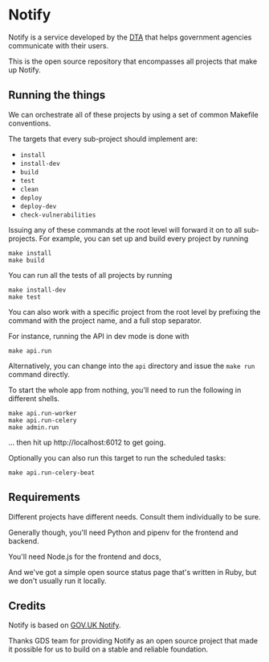 # Notify

Notify is a service developed by the [DTA](https://www.dta.gov.au) that helps
government agencies communicate with their users.

This is the open source repository that encompasses all projects that make up
Notify.

## Running the things

We can orchestrate all of these projects by using a set of common Makefile
conventions.

The targets that every sub-project should implement are:

- `install`
- `install-dev`
- `build`
- `test`
- `clean`
- `deploy`
- `deploy-dev`
- `check-vulnerabilities`

Issuing any of these commands at the root level will forward it on to all
sub-projects. For example, you can set up and build every project by running

```
make install
make build
```

You can run all the tests of all projects by running

```
make install-dev
make test
```

You can also work with a specific project from the root level by prefixing the
command with the project name, and a full stop separator.

For instance, running the API in dev mode is done with

```
make api.run
```

Alternatively, you can change into the `api` directory and issue the `make run` command directly.

To start the whole app from nothing, you'll need to run the following in
different shells.

```
make api.run-worker
make api.run-celery
make admin.run
```

... then hit up http://localhost:6012 to get going.

Optionally you can also run this target to run the scheduled tasks:

```
make api.run-celery-beat
```

## Requirements

Different projects have different needs. Consult them individually to be sure.

Generally though, you'll need Python and pipenv for the frontend and backend.

You'll need Node.js for the frontend and docs,

And we've got a simple open source status page that's written in Ruby, but
we don't usually run it locally.

## Credits

Notify is based on [GOV.UK Notify](https://www.notifications.service.gov.uk).

Thanks GDS team for providing Notify as an open source project that made it
possible for us to build on a stable and reliable foundation.
